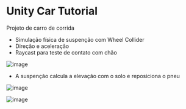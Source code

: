 # Unity Car Tutorial
Projeto de carro de corrida

- Simulação física de suspenção com Wheel Collider
- Direção e aceleração
- Raycast para teste de contato com chão


![image](https://github.com/user-attachments/assets/86dad34c-af0f-452e-affa-b917034c578e)

- A suspenção calcula a elevação com o solo e reposiciona o pneu

![image](https://github.com/user-attachments/assets/d35f0458-f60e-4667-a118-c50e12f1bac5)

![image](https://github.com/user-attachments/assets/0c04344d-91e7-4e24-8d45-4f6b7c42e734)
